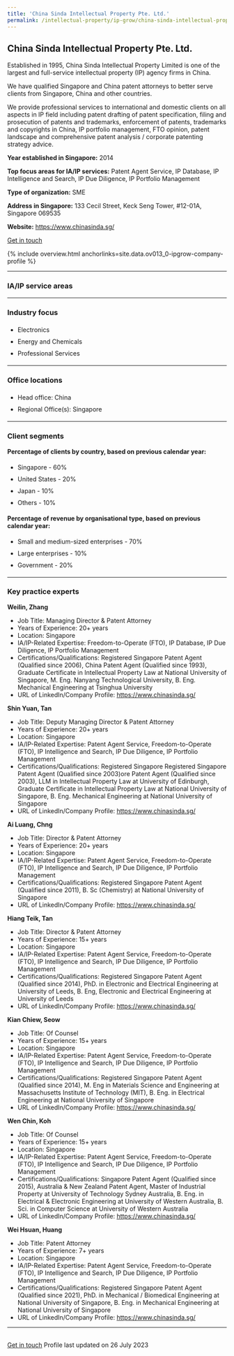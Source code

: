 ```yaml
---
title: 'China Sinda Intellectual Property Pte. Ltd.'
permalink: /intellectual-property/ip-grow/china-sinda-intellectual-property-pte-ltd/
---
```


## China Sinda Intellectual Property Pte. Ltd.

Established in 1995, China Sinda Intellectual Property Limited is one of the largest and full-service intellectual property (IP) agency firms in China.

We have qualified Singapore and China patent attorneys to better serve clients from Singapore, China and other countries.

We provide professional services to international and domestic clients on all aspects in IP field including patent drafting of patent specification, filing and prosecution of patents and trademarks, enforcement of patents, trademarks and copyrights in China, IP portfolio management, FTO opinion, patent landscape and comprehensive patent analysis / corporate patenting strategy advice.

<b>Year established in Singapore:</b> 2014

<b>Top focus areas for IA/IP services:</b> Patent Agent Service, IP Database, IP Intelligence and Search, IP Due Diligence, IP Portfolio Management

<b>Type of organization:</b> SME

<b>Address in Singapore:</b> 133 Cecil Street, Keck Seng Tower, #12-01A, Singapore 069535

<b>Website:</b> <a href='https://www.chinasinda.sg/'>https://www.chinasinda.sg/</a>

<a class='btn' href='https://form.gov.sg/6490fe43ac885100110f899f' target='_blank' rel='noopener'>Get in touch</a>

{% include overview.html anchorlinks=site.data.ov013_0-ipgrow-company-profile %}

---
<a name='ip-related-service-areas'></a>
### IA/IP service areas

---
<a name='industry-focus'></a>
### Industry focus

<ul><li style='line-height: 27px; margin: 0px 0px !important'> Electronics</li><li style='line-height: 27px; margin: 0px 0px !important'>Energy and Chemicals</li><li style='line-height: 27px; margin: 0px 0px !important'>Professional Services</li></ul>

---
<a name='office-locations'></a>
### Office locations

<ul><li style='line-height: 27px; margin: 0px 0px !important'> Head office: China</li><li style='line-height: 27px; margin: 0px 0px !important'>Regional Office(s): Singapore</li></ul>

---
<a name='client-segments'></a>
### Client segments

**Percentage of clients by country, based on previous calendar year:**

<ul><li style='line-height: 27px; margin: 0px 0px !important'> Singapore - 60%</li><li style='line-height: 27px; margin: 0px 0px !important'>United States - 20%</li><li style='line-height: 27px; margin: 0px 0px !important'>Japan - 10%	</li><li style='line-height: 27px; margin: 0px 0px !important'>Others - 10%</li></ul>

**Percentage of revenue by organisational type, based on previous calendar year:**

<ul><li style='line-height: 27px; margin: 0px 0px !important'> Small and medium-sized enterprises - 70%</li><li style='line-height: 27px; margin: 0px 0px !important'>Large enterprises - 10%</li><li style='line-height: 27px; margin: 0px 0px !important'>Government - 20%</li></ul>

---
<a name='key-practice-experts'></a>
### Key practice experts

**Weilin, Zhang**

- Job Title: Managing Director & Patent Attorney
- Years of Experience: 20+ years
- Location: Singapore
- IA/IP-Related Expertise: Freedom-to-Operate (FTO), IP Database, IP Due Diligence, IP Portfolio Management
- Certifications/Qualifications: Registered Singapore Patent Agent (Qualified since 2006), China Patent Agent (Qualified since 1993), Graduate Certificate in Intellectual Property Law at National University of Singapore, M. Eng. Nanyang Technological University, B. Eng. Mechanical Engineering at Tsinghua University
- URL of LinkedIn/Company Profile: <a href="https://www.chinasinda.sg/" target="_blank" rel="noopener">https://www.chinasinda.sg/</a>

**Shin Yuan, Tan**

- Job Title: Deputy Managing Director & Patent Attorney
- Years of Experience: 20+ years
- Location: Singapore
- IA/IP-Related Expertise: Patent Agent Service, Freedom-to-Operate (FTO), IP Intelligence and Search, IP Due Diligence, IP Portfolio Management
- Certifications/Qualifications: Registered Singapore Registered Singapore Patent Agent (Qualified since 2003)ore Patent Agent (Qualified since 2003), LLM in Intellectual Property Law at University of Edinburgh, Graduate Certificate in Intellectual Property Law at National University of Singapore, B. Eng. Mechanical Engineering at National University of Singapore
- URL of LinkedIn/Company Profile: <a href="https://www.chinasinda.sg/" target="_blank" rel="noopener">https://www.chinasinda.sg/</a>

**Ai Luang, Chng**

- Job Title: Director & Patent Attorney
- Years of Experience: 20+ years
- Location: Singapore
- IA/IP-Related Expertise: Patent Agent Service, Freedom-to-Operate (FTO), IP Intelligence and Search, IP Due Diligence, IP Portfolio Management
- Certifications/Qualifications: Registered Singapore Patent Agent (Qualified since 2011), B. Sc (Chemistry) at National University of Singapore
- URL of LinkedIn/Company Profile: <a href="https://www.chinasinda.sg/" target="_blank" rel="noopener">https://www.chinasinda.sg/</a>

**Hiang Teik, Tan**

- Job Title: Director & Patent Attorney
- Years of Experience: 15+ years
- Location: Singapore
- IA/IP-Related Expertise: Patent Agent Service, Freedom-to-Operate (FTO), IP Intelligence and Search, IP Due Diligence, IP Portfolio Management
- Certifications/Qualifications: Registered Singapore Patent Agent (Qualified since 2014), PhD. in Electronic and Electrical Engineering at University of Leeds, B. Eng, Electronic and Electrical Engineering at University of Leeds
- URL of LinkedIn/Company Profile: <a href="https://www.chinasinda.sg/" target="_blank" rel="noopener">https://www.chinasinda.sg/</a>

**Kian Chiew, Seow**

- Job Title: Of Counsel
- Years of Experience: 15+ years
- Location: Singapore
- IA/IP-Related Expertise: Patent Agent Service, Freedom-to-Operate (FTO), IP Intelligence and Search, IP Due Diligence, IP Portfolio Management
- Certifications/Qualifications: Registered Singapore Patent Agent (Qualified since 2014), M. Eng in Materials Science and Engineering at Massachusetts Institute of Technology (MIT), B. Eng. in Electrical Engineering at National University of Singapore
- URL of LinkedIn/Company Profile: <a href="https://www.chinasinda.sg/" target="_blank" rel="noopener">https://www.chinasinda.sg/</a>

**Wen Chin, Koh**

- Job Title: Of Counsel
- Years of Experience: 15+ years
- Location: Singapore
- IA/IP-Related Expertise: Patent Agent Service, Freedom-to-Operate (FTO), IP Intelligence and Search, IP Due Diligence, IP Portfolio Management
- Certifications/Qualifications: Singapore Patent Agent (Qualified since 2015), Australia & New Zealand Patent Agent, Master of Industrial Property at University of Technology Sydney Australia, B. Eng. in Electrical & Electronic Engineering at University of Western Australia, B. Sci. in Computer Science at University of Western Australia
- URL of LinkedIn/Company Profile: <a href="https://www.chinasinda.sg/" target="_blank" rel="noopener">https://www.chinasinda.sg/</a>

**Wei Hsuan, Huang**

- Job Title: Patent Attorney
- Years of Experience: 7+ years
- Location: Singapore
- IA/IP-Related Expertise: Patent Agent Service, Freedom-to-Operate (FTO), IP Intelligence and Search, IP Due Diligence, IP Portfolio Management
- Certifications/Qualifications: Registered Singapore Patent Agent (Qualified since 2021), PhD. in Mechanical / Biomedical Engineering at National University of Singapore, B. Eng. in Mechanical Engineering at National University of Singapore
- URL of LinkedIn/Company Profile: <a href="https://www.chinasinda.sg/" target="_blank" rel="noopener">https://www.chinasinda.sg/</a>

---

<br>
<a class='btn' href='https://form.gov.sg/6490fe43ac885100110f899f' target='_blank' rel='noopener'>Get in touch</a>
Profile last updated on 26 July 2023
